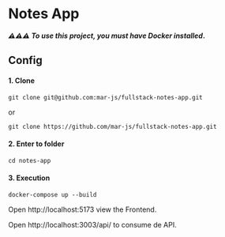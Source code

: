 # Notes App

**_⚠️⚠️⚠️ To use this project, you must have Docker installed_.**

## Config

#### 1. Clone

```
git clone git@github.com:mar-js/fullstack-notes-app.git
```

or

```
git clone https://github.com/mar-js/fullstack-notes-app.git
```

#### 2. Enter to folder

```
cd notes-app
```

#### 3. Execution

```
docker-compose up --build
```

Open http://localhost:5173 view the Frontend.

Open http://localhost:3003/api/ to consume de API.
